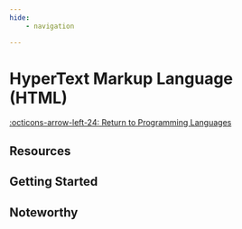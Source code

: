 ```yaml
---
hide:
    - navigation

---
```


# HyperText Markup Language (HTML)

[:octicons-arrow-left-24: Return to Programming Languages](/Bodies-of-Knowledge/Programming-Languages/)

## Resources

## Getting Started

## Noteworthy
